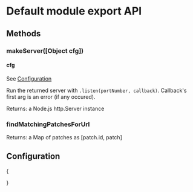 # Default module export API

## Methods

### makeServer([Object cfg])

#### cfg

See [Configuration](#configuration)

Run the returned server with `.listen(portNumber, callback)`. Callback's first arg is an error (if any occured).

Returns: a Node.js http.Server instance



### findMatchingPatchesForUrl

Returns: a Map of patches as [patch.id, patch]




## Configuration

{

}